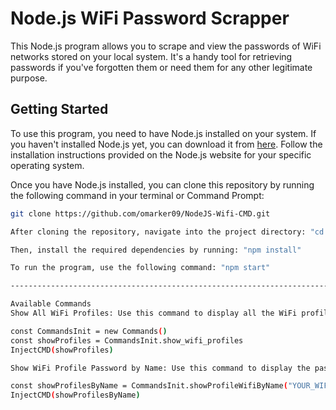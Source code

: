 # Node.js WiFi Password Scrapper

This Node.js program allows you to scrape and view the passwords of WiFi networks stored on your local system. It's a handy tool for retrieving passwords if you've forgotten them or need them for any other legitimate purpose.

## Getting Started

To use this program, you need to have Node.js installed on your system. If you haven't installed Node.js yet, you can download it from [here](https://nodejs.org/). Follow the installation instructions provided on the Node.js website for your specific operating system.

Once you have Node.js installed, you can clone this repository by running the following command in your terminal or Command Prompt:

```bash
git clone https://github.com/omarker09/NodeJS-Wifi-CMD.git

After cloning the repository, navigate into the project directory: "cd NodeJS-Wifi-CMD"

Then, install the required dependencies by running: "npm install"

To run the program, use the following command: "npm start"

--------------------------------------------------------------------------------------------

Available Commands
Show All WiFi Profiles: Use this command to display all the WiFi profiles stored on your system.

const CommandsInit = new Commands()
const showProfiles = CommandsInit.show_wifi_profiles
InjectCMD(showProfiles)

Show WiFi Profile Password by Name: Use this command to display the password of a specific WiFi profile. Replace "Virus" with the name of the WiFi profile you want to view the password for.

const showProfilesByName = CommandsInit.showProfileWifiByName("YOUR_WIFI_NAME")
InjectCMD(showProfilesByName)

